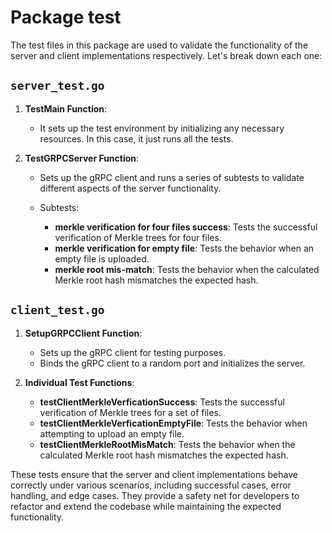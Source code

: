 # Package test

The test files in this package are used to validate the functionality of the server and client implementations respectively. Let's break down each one:

## `server_test.go`

1. **TestMain Function**:
   - It sets up the test environment by initializing any necessary resources. In this case, it just runs all the tests.

2. **TestGRPCServer Function**:
   - Sets up the gRPC client and runs a series of subtests to validate different aspects of the server functionality.

   - Subtests:
     - **merkle verification for four files success**: Tests the successful verification of Merkle trees for four files.
     - **merkle verification for empty file**: Tests the behavior when an empty file is uploaded.
     - **merkle root mis-match**: Tests the behavior when the calculated Merkle root hash mismatches the expected hash.

## `client_test.go`

1. **SetupGRPCClient Function**:
   - Sets up the gRPC client for testing purposes.
   - Binds the gRPC client to a random port and initializes the server.

2. **Individual Test Functions**:
   - **testClientMerkleVerficationSuccess**: Tests the successful verification of Merkle trees for a set of files.
   - **testClientMerkleVerficationEmptyFile**: Tests the behavior when attempting to upload an empty file.
   - **testClientMerkleRootMisMatch**: Tests the behavior when the calculated Merkle root hash mismatches the expected hash.

These tests ensure that the server and client implementations behave correctly under various scenarios, including successful cases, error handling, and edge cases. They provide a safety net for developers to refactor and extend the codebase while maintaining the expected functionality.